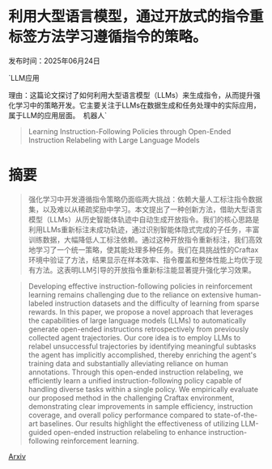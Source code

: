 # 利用大型语言模型，通过开放式的指令重标签方法学习遵循指令的策略。

发布时间：2025年06月24日

`LLM应用

理由：这篇论文探讨了如何利用大型语言模型（LLMs）来生成指令，从而提升强化学习中的策略开发。它主要关注于LLMs在数据生成和任务处理中的实际应用，属于LLM的应用层面。` `机器人`

> Learning Instruction-Following Policies through Open-Ended Instruction Relabeling with Large Language Models

# 摘要

> 强化学习中开发遵循指令策略仍面临两大挑战：依赖大量人工标注指令数据集，以及难以从稀疏奖励中学习。本文提出了一种创新方法，借助大型语言模型（LLMs）从历史智能体轨迹中自动生成开放指令。我们的核心思路是利用LLMs重新标注未成功轨迹，通过识别智能体隐式完成的子任务，丰富训练数据，大幅降低人工标注依赖。通过这种开放指令重新标注，我们高效地学习了一个统一策略，使其能处理多种任务。我们在具挑战性的Craftax环境中验证了方法，结果显示在样本效率、指令覆盖和整体性能上均优于现有方法。这表明LLM引导的开放指令重新标注能显著提升强化学习效果。

> Developing effective instruction-following policies in reinforcement learning remains challenging due to the reliance on extensive human-labeled instruction datasets and the difficulty of learning from sparse rewards. In this paper, we propose a novel approach that leverages the capabilities of large language models (LLMs) to automatically generate open-ended instructions retrospectively from previously collected agent trajectories. Our core idea is to employ LLMs to relabel unsuccessful trajectories by identifying meaningful subtasks the agent has implicitly accomplished, thereby enriching the agent's training data and substantially alleviating reliance on human annotations. Through this open-ended instruction relabeling, we efficiently learn a unified instruction-following policy capable of handling diverse tasks within a single policy. We empirically evaluate our proposed method in the challenging Craftax environment, demonstrating clear improvements in sample efficiency, instruction coverage, and overall policy performance compared to state-of-the-art baselines. Our results highlight the effectiveness of utilizing LLM-guided open-ended instruction relabeling to enhance instruction-following reinforcement learning.

[Arxiv](https://arxiv.org/abs/2506.20061)